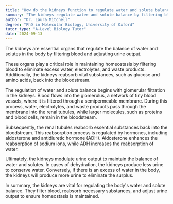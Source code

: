 ```yaml
---
title: "How do the kidneys function to regulate water and solute balance in the body?"
summary: "The kidneys regulate water and solute balance by filtering blood and adjusting urine output."
author: "Dr. Laura Mitchell"
degree: "PhD in Molecular Biology, University of Oxford"
tutor_type: "A-Level Biology Tutor"
date: 2024-09-13
---
```


The kidneys are essential organs that regulate the balance of water and solutes in the body by filtering blood and adjusting urine output.

These organs play a critical role in maintaining homeostasis by filtering blood to eliminate excess water, electrolytes, and waste products. Additionally, the kidneys reabsorb vital substances, such as glucose and amino acids, back into the bloodstream.

The regulation of water and solute balance begins with glomerular filtration in the kidneys. Blood flows into the glomerulus, a network of tiny blood vessels, where it is filtered through a semipermeable membrane. During this process, water, electrolytes, and waste products pass through the membrane into the renal tubules, while larger molecules, such as proteins and blood cells, remain in the bloodstream.

Subsequently, the renal tubules reabsorb essential substances back into the bloodstream. This reabsorption process is regulated by hormones, including aldosterone and antidiuretic hormone (ADH). Aldosterone enhances the reabsorption of sodium ions, while ADH increases the reabsorption of water.

Ultimately, the kidneys modulate urine output to maintain the balance of water and solutes. In cases of dehydration, the kidneys produce less urine to conserve water. Conversely, if there is an excess of water in the body, the kidneys will produce more urine to eliminate the surplus.

In summary, the kidneys are vital for regulating the body's water and solute balance. They filter blood, reabsorb necessary substances, and adjust urine output to ensure homeostasis is maintained.
    